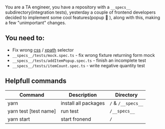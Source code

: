 You are a TA engineer, you have a repository with a `__specs__` subdirectory(integration tests), yesterday a couple of frontend developers decided to implement some cool features(popup 🤯 ), along with this, making a few "unimportant" changes.

## You need to:
- Fix wrong [css](https://www.w3schools.com/cssref/css_selectors.asp) / [xpath](https://www.w3schools.com/xml/xpath_syntax.asp) selector
- `__specs__/tests/mock.spec.ts` - fix wrong fixture returning form mock
- `__specs__/tests/addItemPopup.spec.ts` - finish an incomplete test
- `__specs__/tests/itemCount.spec.ts` - write negative quantity test

## Helpfull commands

| Command               | Description          | Directory          |
| --------------------- | -------------------- | ------------------ |
| yarn                  | install all packages | `/` & `/__specs__` |
| yarn test [test name] | run test             | `/__specs__`       |
| yarn start            | start fronend        | `/`                |
